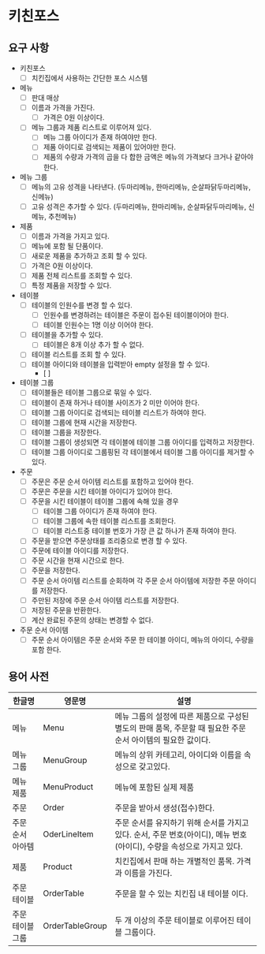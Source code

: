 # 키친포스

## 요구 사항

- 키친포스
    - [ ] 치킨집에서 사용하는 간단한 포스 시스템

- 메뉴
    - [ ] 판대 매상
    - [ ] 이름과 가격을 가진다.
        - [ ] 가격은 0원 이상이다.
    - [ ] 메뉴 그룹과 제품 리스트로 이루어져 있다.
        - [ ] 메뉴 그룹 아이디가 존재 하여야만 한다.
        - [ ] 제품 아이디로 검색되는 제품이 있어야만 한다.
        - [ ] 제품의 수량과 가격의 곱을 다 합한 금액은 메뉴의 가격보다 크거나 같아야 한다.
        
- 메뉴 그룹
    - [ ] 메뉴의 고유 성격을 나타낸다.
        (두마리메뉴, 한마리메뉴, 순살파닭두마리메뉴, 신메뉴)
    - [ ] 고유 성격은 추가할 수 있다.
        (두마리메뉴, 한마리메뉴, 순살파닭두마리메뉴, 신메뉴, 추천메뉴)
        
- 제품
    - [ ] 이름과 가격을 가지고 있다.
    - [ ] 메뉴에 포함 될 단품이다.
    - [ ] 새로운 제품을 추가하고 조회 할 수 있다.
    - [ ] 가격은 0원 이상이다.
    - [ ] 제품 전체 리스트를 조회할 수 있다.
    - [ ] 특정 제품을 저장할 수 있다.
    
- 테이블
    - [ ] 테이블의 인원수를 변경 할 수 있다.
        - [ ] 인원수를 변경하려는 테이블은 주문이 접수된 테이블이어야 한다. 
        - [ ] 테이블 인원수는 1명 이상 이어야 한다.
    - [ ] 테이블을 추가할 수 있다.
        - [ ] 테이블은 8개 이상 추가 할 수 없다.
    - [ ] 테이블 리스트를 조회 할 수 있다.
    - [ ] 테이블 아이디와 테이블을 입력받아 empty 설정을 할 수 있다.
        - [ ] 
      
- 테이블 그룹
    - [ ] 테이블들은 테이블 그룹으로 묶일 수 있다.
    - [ ] 테이블이 존재 하거나 테이블 사이즈가 2 미만 이어야 한다.
    - [ ] 테이블 그룹 아이디로 검색되는 테이블 리스트가 하여야 한다.
    - [ ] 테이블 그룹에 현재 시간을 저장한다.
    - [ ] 테이블 그룹을 저장한다.
    - [ ] 테이블 그룹이 생성되면 각 테이블에 테이블 그룹 아이디를 입력하고 저장한다.
    - [ ] 테이블 그룹 아이디로 그룹핑된 각 테이블에서 테이블 그룹 아이디를 제거할 수 있다.
- 주문
    - [ ] 주문은 주문 순서 아이템 리스트를 포함하고 있어야 한다.
    - [ ] 주문은 주문을 시킨 테이블 아이디가 있어야 한다.
    - [ ] 주문을 시킨 테이블이 테이블 그룹에 속해 있을 경우
        - [ ] 테이블 그룹 아이디가 존재 하여야 한다.
        - [ ] 테이블 그룹에 속한 테이블 리스트를 조회한다.
        - [ ] 테이블 리스트중 테이블 번호가 가장 큰 값 하나가 존재 하여야 한다.
    - [ ] 주문을 받으면 주문상태를 조리중으로 변경 할 수 있다.
    - [ ] 주문에 테이블 아이디를 저장한다.
    - [ ] 주문 시간을 현재 시간으로 한다.
    - [ ] 주문을 저장한다.
    - [ ] 주문 순서 아이템 리스트를 순회하며 각 주문 순서 아이템에 저장한 주문 아이디를 저장한다.
    - [ ] 주만된 저장에 주문 순서 아이템 리스트를 저장한다.
    - [ ] 저장된 주문을 반환한다.
    - [ ] 계산 완료된 주문의 상태는 변경할 수 없다. 
    
- 주문 순서 아이템
    - [ ] 주문 순서 아이템은 주문 순서와 주문 한 테이블 아이디, 메뉴의 아이디, 수량을 포함 한다.

## 용어 사전

| 한글명 | 영문명 | 설명 |
| --- | --- | --- |
| 메뉴 | Menu | 메뉴 그룹의 설정에 따른 제품으로 구성된 별도의 판매 품목, 주문할 때 필요한 주문 순서 아이템의 필요한 값이다. |
| 메뉴 그룹 | MenuGroup | 메뉴의 상위 카테고리, 아이디와 이름을 속성으로 갖고있다. |
| 메뉴 제품 | MenuProduct | 메뉴에  포함된 실제 제품 |
| 주문 | Order | 주문을 받아서 생성(접수)한다. |
| 주문 순서 아아템 | OderLineItem | 주문 순서를 유지하기 위해 순서를 가지고 있다. 순서, 주문 번호(아이디), 메뉴 번호(아이디), 수량을 속성으로 가지고 있다. |
| 제품 | Product | 치킨집에서 판매 하는 개별적인 품목. 가격과 이름을 가진다. |
| 주문 테이블 | OrderTable | 주문을 할 수 있는 치킨집 내 테이블 이다. |
| 주문 테이블 그룹 | OrderTableGroup | 두 개 이상의 주문 테이블로 이루어진 테이블 그룹이다. |
